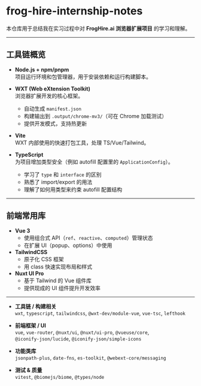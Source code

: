 # frog-hire-internship-notes

本仓库用于总结我在实习过程中对 **FrogHire.ai 浏览器扩展项目** 的学习和理解。  

---

## 工具链概览

- **Node.js + npm/pnpm**  
  项目运行环境和包管理器，用于安装依赖和运行构建脚本。

- **WXT (Web eXtension Toolkit)**  
  浏览器扩展开发的核心框架。  
  - 自动生成 `manifest.json`  
  - 构建输出到 `.output/chrome-mv3/`（可在 Chrome 加载测试）  
  - 提供开发模式，支持热更新  

- **Vite**  
  WXT 内部使用的快速打包工具，处理 TS/Vue/Tailwind。  

- **TypeScript**  
  为项目增加类型安全（例如 autofill 配置里的 `ApplicationConfig`）。  
  - 学习了 `type` 和 `interface` 的区别  
  - 熟悉了 import/export 的用法  
  - 理解了如何用类型来约束 autofill 配置结构  

---

## 前端常用库

- **Vue 3**  
  - 使用组合式 API（`ref`、`reactive`、`computed`）管理状态  
  - 在扩展 UI（popup、options）中使用  
- **TailwindCSS**  
  - 原子化 CSS 框架  
  - 用 class 快速实现布局和样式  
- **Nuxt UI Pro**  
  - 基于 Tailwind 的 Vue 组件库  
  - 提供现成的 UI 组件提升开发效率  


---

- **工具链 / 构建相关**  
  `wxt`, `typescript`, `tailwindcss`, `@wxt-dev/module-vue`, `vue-tsc`, `lefthook`  

- **前端框架 / UI**  
  `vue`, `vue-router`, `@nuxt/ui`, `@nuxt/ui-pro`, `@vueuse/core`,  
  `@iconify-json/lucide`, `@iconify-json/simple-icons`  

- **功能类库**  
  `jsonpath-plus`, `date-fns`, `es-toolkit`, `@webext-core/messaging`  

- **测试 & 质量**  
  `vitest`, `@biomejs/biome`, `@types/node`  

